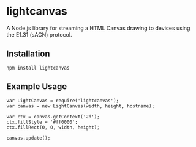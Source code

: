 # lightcanvas

A Node.js library for streaming a HTML Canvas drawing to devices using the E1.31 (sACN) protocol.


## Installation

```
npm install lightcanvas
```

## Example Usage

```
var LightCanvas = require('lightcanvas');
var canvas = new LightCanvas(width, height, hostname);

var ctx = canvas.getContext('2d');
ctx.fillStyle = '#ff0000';
ctx.fillRect(0, 0, width, height);

canvas.update();
```
